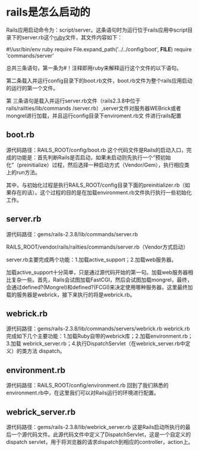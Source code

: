 # rails是怎么启动的

Rails应用启动命令为：script/server。这条语句时为运行位于rails应用中script目录下的server.rb这个[ruby](https://so.csdn.net/so/search?q=ruby&spm=1001.2101.3001.7020)文件，其文件内容如下：

\#!/usr/bin/env ruby
require File.expand_path('../../config/boot', __FILE__)
require 'commands/server'

总共三条语句，第一条为#！注释即用ruby来解释运行这个文件的以下语句。

第二条载入并运行config目录下的boot.rb文件，boot.rb文件为整个rails应用启动的运行的第一个文件。

第 三条语句是载入并运行server.rb文件（rails2.3.8中位于rails/railties/lib/commands /server.rb）,server文件对服务器WEBrick或者mongrel进行加载，并且运行config目录下enviroment.rb文 件进行rails配置

##  boot.rb

 源代码路径：RAILS_ROOT/config/boot.rb
 这个代码文件是Rails的启动入口，完成的功能是：首先判断Rails是否启动，如果未启动则先执行一个“预初始化”（preinitialize）过程，然后选择一种启动方式（Vendor/Gem），执行相应类上的run方法。

 其中，与初始化过程是执行RAILS_ROOT/config目录下面的preinitializer.rb（如果存在的话）。这个过程的目的是在加载environment.rb文件执行执行一些初始化工作。

## server.rb

源代码路径：gems/rails-2.3.8/lib/commands/server.rb

RAILS_ROOT/vendor/rails/railties/commands/server.rb（Vendor方式启动）

 server.rb主要完成两个功能：1.加载active_support；2.加载web服务器。

 加载active_support十分简单，只是通过源代码开始的第一句。加载web服务器相比复杂一些。首先，Rails会试图加载FastCGI，然后会试图加载mongrel，最终，会通过defined?(Mongrel)和defined?(FCGI)来决定使用哪种服务器，这里最终加载的服务器是webrick，接下来执行的将是webrick.rb。

## webrick.rb

源代码路径：gems/rails-2.3.8/lib/commands/servers/webrick.rb
 webrick.rb完成如下几个主要功能：1.加载Ruby自带的webrick库；2.加载environment.rb；3.加载 webrick_server.rb；4.执行DispatchServlet（在webrick_server.rb中定义）的类方法 dispatch。

## environment.rb

 源代码路径：RAILS_ROOT/config/environment.rb
 回到了我们熟悉的environment.rb中，在这里我们可以对Rails运行的环境进行配置。

##  webrick_server.rb

源代码路径：gems/rails-2.3.8/lib/webrick_server.rb
 这是Rails启动所执行的最后一个源代码文件。此源代码文件中定义了DispatchServlet，这是一个自定义的dispatch servlet，用于将浏览器的请求dispatch到相应的controller，action上。
